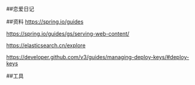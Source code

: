 ##恋爱日记

##资料
https://spring.io/guides

https://spring.io/guides/gs/serving-web-content/

https://elasticsearch.cn/explore

https://developer.github.com/v3/guides/managing-deploy-keys/#deploy-keys

##工具